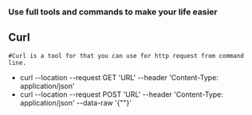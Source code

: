 ### Use full tools and commands to make your life easier

## Curl
    #Curl is a tool for that you can use for http request from command line.
    
- curl --location --request GET 'URL' --header 'Content-Type: application/json'
- curl --location --request POST 'URL' --header 'Content-Type: application/json' --data-raw '{""}'